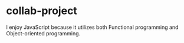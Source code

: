 # collab-project
I enjoy JavaScript because it utilizes both Functional programming and Object-oriented programming.